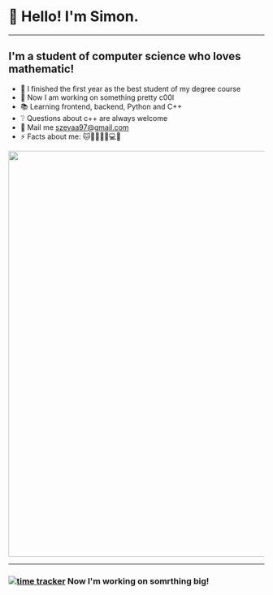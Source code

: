 # 👋 Hello! I'm Simon.
---
## I'm a student of computer science who loves mathematic!
- 🥇 I finished the first year as the best student of my degree course
- 🔭 Now I am working on something pretty c00l
- 📚 Learning frontend, backend, Python and C++
- ❔ Questions about c++ are always welcome
- 📩 Mail me szevaa97@gmail.com
- ⚡ Facts about me: 🐱🌈👱🏿‍♂️💻🎸
<img src="https://wakatime.com/share/@b74ba3c5-2883-43ca-9833-799f8a50840a/93426709-b4d4-4219-b58a-eb5e395aae78.svg" width="800px"/>

---

### [![time tracker](https://wakatime.com/badge/github/Shirobachi/midori-page.svg)](https://wakatime.com/badge/github/Shirobachi/midori-page) Now I'm working on somrthing big!
